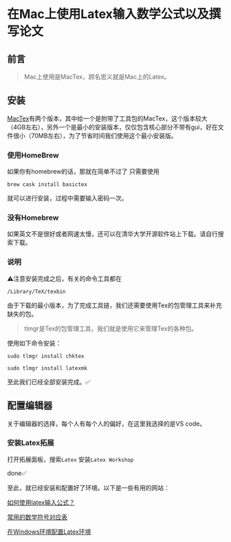 # 在Mac上使用Latex输入数学公式以及撰写论文
## 前言
> Mac上使用是MacTex，顾名思义就是Mac上的Latex。

## 安装

[MacTex](http://www.tug.org/mactex/)有两个版本，其中给一个是附带了工具包的MacTex，这个版本较大（4GB左右），另外一个是最小的安装版本，仅仅包含核心部分不带有gui，好在文件很小（70MB左右），为了节省时间我们使用这个最小安装版。

### 使用HomeBrew

如果你有homebrew的话，那就在简单不过了
只需要使用
```
brew cask install basictex
```
就可以进行安装，过程中需要输入密码一次。

### 没有Homebrew 

如果英文不是很好或者网速太慢，还可以在清华大学开源软件站上下载。请自行搜索下载。

### 说明

⚠️注意安装完成之后，有关的命令工具都在
```
/Library/TeX/texbin
```

由于下载的最小版本，为了完成工具链，我们还需要使用Tex的包管理工具来补充缺失的包。
> tlmgr是Tex的包管理工具，我们就是使用它来管理Tex的各种包。

使用如下命令安装：

```
sudo tlmgr install chktex
```
```
sudo tlmgr install latexmk
```

至此我们已经全部安装完成。✅

## 配置编辑器

关于编辑器的选择，每个人有每个人的偏好，在这里我选择的是VS code。

### 安装Latex拓展

打开拓展面板，搜索`Latex`
安装`Latex Workshop`

done✅

 至此，就已经安装和配置好了环境。以下是一些有用的网站：

[如何使用latex输入公式？](https://www.jianshu.com/p/a0aa94ef8ab2)

[常用的数学符号对应表](https://www.jianshu.com/p/c534c18b931a)

[在Windows环境配置Latex环境](https://blog.stackoverflow.club/install-latex-on-win10/)